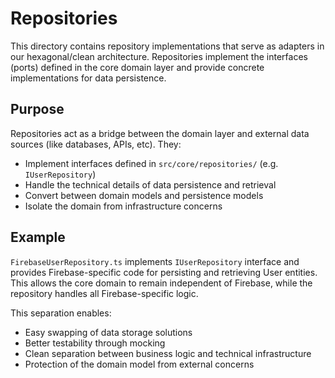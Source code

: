 # Repositories

This directory contains repository implementations that serve as adapters in our hexagonal/clean architecture. Repositories implement the interfaces (ports) defined in the core domain layer and provide concrete implementations for data persistence.

## Purpose

Repositories act as a bridge between the domain layer and external data sources (like databases, APIs, etc). They:

- Implement interfaces defined in `src/core/repositories/` (e.g. `IUserRepository`)
- Handle the technical details of data persistence and retrieval
- Convert between domain models and persistence models
- Isolate the domain from infrastructure concerns

## Example

`FirebaseUserRepository.ts` implements `IUserRepository` interface and provides Firebase-specific code for persisting and retrieving User entities. This allows the core domain to remain independent of Firebase, while the repository handles all Firebase-specific logic.

This separation enables:
- Easy swapping of data storage solutions
- Better testability through mocking
- Clean separation between business logic and technical infrastructure
- Protection of the domain model from external concerns
